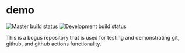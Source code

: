 # demo
![Master build status](https://github.com/layer-zero/demo/actions/workflows/python-ci-cd.yml/badge.svg?branch=master)
![Development build status](https://github.com/layer-zero/demo/actions/workflows/python-ci-cd.yml/badge.svg?branch=development)

This is a bogus repository that is used for testing and demonstrating git, github, and github actions functionality.
